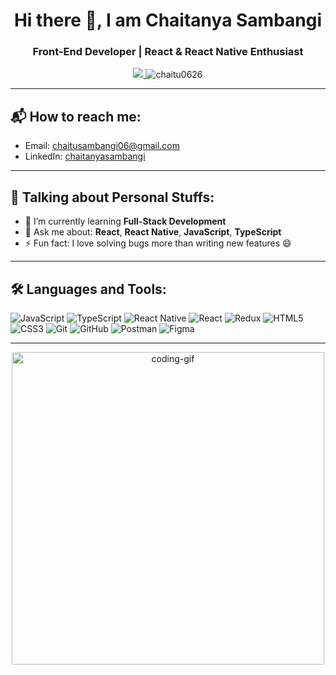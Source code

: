 <h1 align="center">Hi there 👋, I am Chaitanya Sambangi</h1>
<h3 align="center">Front-End Developer | React & React Native Enthusiast</h3>

<p align="center">
  <a href="https://www.linkedin.com/in/chaitanyasambangi-698bb6190/">
    <img src="https://img.shields.io/badge/-LinkedIn-0A66C2?style=flat&logo=linkedin&logoColor=white" />
  </a>
  <img src="https://komarev.com/ghpvc/?username=chaitu0626&label=visitors&color=0e75b6&style=flat" alt="chaitu0626" />
</p>

---

## 📬 How to reach me:
- Email: chaitusambangi06@gmail.com  
- LinkedIn: [chaitanyasambangi](https://www.linkedin.com/in/chaitanyasambangi-698bb6190/)

---

## 🚀 Talking about Personal Stuffs:
- 🌱 I’m currently learning **Full-Stack Development**
- 💬 Ask me about: **React**, **React Native**, **JavaScript**, **TypeScript**
- ⚡ Fun fact: I love solving bugs more than writing new features 😄

---

## 🛠️ Languages and Tools:

<p align="left">
  <img src="https://img.icons8.com/color/48/000000/javascript--v1.png" alt="JavaScript" />
  <img src="https://img.icons8.com/color/48/000000/typescript.png" alt="TypeScript" />
  <img src="https://img.icons8.com/color/48/000000/react-native.png" alt="React Native" />
  <img src="https://img.icons8.com/color/48/000000/react-native.png" alt="React" />
  <img src="https://img.icons8.com/color/48/000000/redux.png" alt="Redux" />
  <img src="https://img.icons8.com/color/48/000000/html-5--v1.png" alt="HTML5" />
  <img src="https://img.icons8.com/color/48/000000/css3.png" alt="CSS3" />
  <img src="https://img.icons8.com/color/48/000000/git.png" alt="Git" />
  <img src="https://img.icons8.com/color/48/000000/github--v1.png" alt="GitHub" />
  <img src="https://img.icons8.com/external-tal-revivo-color-tal-revivo/48/null/external-postman-is-the-only-complete-api-development-environment-logo-color-tal-revivo.png" alt="Postman" />
  <img src="https://img.icons8.com/color/48/000000/figma--v1.png" alt="Figma" />
</p>

---

<p align="center">
  <img src="https://cdn.dribbble.com/users/1162077/screenshots/3848914/media/7ed7d5ca074b74c71c45727519c4ab56.gif" width="500" alt="coding-gif" />
</p>
